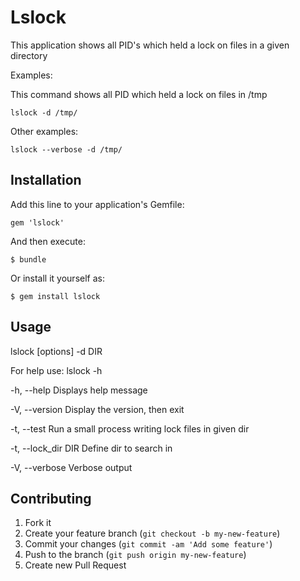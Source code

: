 # Lslock

This  application shows all PID's which held a lock on files in
a given directory

Examples:

This command shows all PID which held a lock on files in /tmp

    lslock -d /tmp/

Other examples:

    lslock --verbose -d /tmp/

## Installation

Add this line to your application's Gemfile:

    gem 'lslock'

And then execute:

    $ bundle

Or install it yourself as:

    $ gem install lslock

## Usage
   lslock [options] -d DIR

   For help use: lslock -h

   -h, --help          Displays help message

   -V, --version       Display the version, then exit

   -t, --test          Run a small process writing lock files in given dir

   -t, --lock_dir DIR  Define dir to search in

   -V, --verbose       Verbose output

## Contributing

1. Fork it
2. Create your feature branch (`git checkout -b my-new-feature`)
3. Commit your changes (`git commit -am 'Add some feature'`)
4. Push to the branch (`git push origin my-new-feature`)
5. Create new Pull Request
